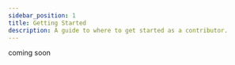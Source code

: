 ```yaml
---
sidebar_position: 1
title: Getting Started
description: A guide to where to get started as a contributor.
---
```


coming soon
